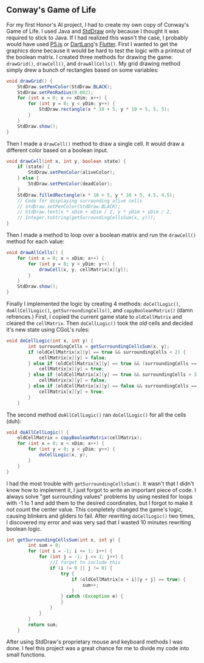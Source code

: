 ## Conway's Game of Life

For my first Honor's AI project, I had to create my own copy of Conway's Game of Life. I used Java and [StdDraw](https://introcs.cs.princeton.edu/java/stdlib/javadoc/StdDraw.html) only because I thought it was required to stick to Java. If I had realized this wasn't the case, I probably would have used [P5.js](https://p5js.org/) or [DartLang](https://dartlang.org/)'s [Flutter](https://flutter.io/). First I wanted to get the graphics done because it would be hard to test the logic with a printout of the boolean matrix. I created three methods for drawing the game: `drawGrid()`, `drawCell()`, and `drawAllCells()`. My grid drawing method simply drew a bunch of rectangles based on some variables:
```java
void drawGrid() {
    StdDraw.setPenColor(StdDraw.BLACK);
    StdDraw.setPenRadius(0.002);
    for (int x = 0; x <= xDim; x++) {
        for (int y = 0; y < yDim; y++) {
            StdDraw.rectangle(x * 10 + 5, y * 10 + 5, 5, 5);
        }
    }
    StdDraw.show();
}
```
Then I made a `drawCell()` method to draw a single cell. It would draw a different color based on a boolean input.
```java
void drawCell(int x, int y, boolean state) {
    if (state) {
        StdDraw.setPenColor(aliveColor);
    } else {
        StdDraw.setPenColor(deadColor);
    }
    StdDraw.filledRectangle(x * 10 + 5, y * 10 + 5, 4.5, 4.5);
    // Code for displaying surrounding alive cells
    // StdDraw.setPenColor(StdDraw.BLACK);
    // StdDraw.text(x * xDim + xDim / 2, y * yDim + yDim / 2,
    // Integer.toString(getSurroundingCellsSum(x, y)));
}
```
Then I made a method to loop over a boolean matrix and run the `drawCell()` method for each value:
```java
void drawAllCells() {
    for (int x = 0; x < xDim; x++) {
        for (int y = 0; y < yDim; y++) {
            drawCell(x, y, cellMatrix[x][y]);
        }
    }
    StdDraw.show();
}
```
Finally I implemented the logic by creating 4 methods: `doCellLogic()`, `doAllCellLogic()`, `getSurroundingCells()`, and `copyBooleanMatrix()` (damn refrences.) First, I copied the current game state to `oldCellMatrix` and cleared the `cellMatrix`. Then `doCellLogic()` took the old cells and decided it's new state using CGoL's rules:
```java
void doCellLogic(int x, int y) {
        int surroundingCells = getSurroundingCellsSum(x, y);
        if (oldCellMatrix[x][y] == true && surroundingCells < 2) {
            cellMatrix[x][y] = false;
        } else if (oldCellMatrix[x][y] == true && (surroundingCells == 2 || surroundingCells == 3)) {
            cellMatrix[x][y] = true;
        } else if (oldCellMatrix[x][y] == true && surroundingCells > 3) {
            cellMatrix[x][y] = false;
        } else if (oldCellMatrix[x][y] == false && surroundingCells == 3) {
            cellMatrix[x][y] = true;
        }
    }   
```
The second method `doAllCellLogic()` ran `doCellLogic()` for all the cells (duh):
```java
void doAllCellLogic() {
    oldCellMatrix = copyBooleanMatrix(cellMatrix);
    for (int x = 0; x < xDim; x++) {
        for (int y = 0; y < yDim; y++) {
            doCellLogic(x, y);
        }
    }
}
```
I had the most trouble with `getSurroundingCellsSum()`. It wasn't that I didn't know how to implement it, I just forgot to write an important piece of code. I always solve "get surrounding values" problems by using nested for loops with -1 to 1 and add them to the desired coordinates, but I forgot to make it not count the center value. This completely changed the game's logic, causing blinkers and gliders to fail. After rewriting `doCellLogic()` two times, I discovered my error and was very sad that I wasted 10 minutes rewriting boolean logic.
```java
int getSurroundingCellsSum(int x, int y) {
        int sum = 0;
        for (int i = -1; i <= 1; i++) {
            for (int j = -1; j <= 1; j++) {
                //I forgot to include this
                if (i != 0 || j != 0) {
                    try {
                        if (oldCellMatrix[x + i][y + j] == true) {
                            sum++;
                        }
                    } catch (Exception e) {
                    }
                }
            }
        }
        return sum;
    }
```
After using StdDraw's proprietary mouse and keyboard methods I was done. I feel this project was a great chance for me to divide my code into small functions.
